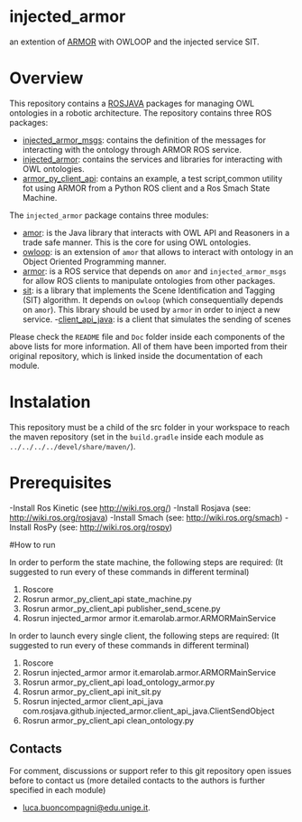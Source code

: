 # injected_armor
an extention of [ARMOR](https://arxiv.org/abs/1706.10151) with OWLOOP and the injected service SIT.

# Overview 

This repository contains a [ROSJAVA](http://wiki.ros.org/rosjava) packages for managing OWL ontologies in a robotic architecture.
The repository contains three ROS packages:
- [injected_armor_msgs](https://github.com/TheGor/injected_armor_pkgs/tree/developingMine/injected_armor_msgs): contains the definition of the messages for interacting with the ontology through ARMOR ROS service.
- [injected_armor](https://github.com/TheGor/injected_armor_pkgs/tree/developingMine/injected_armor): contains the services and libraries for interacting with OWL ontologies.
- [armor_py_client_api](https://github.com/TheGor/injected_armor_pkgs/tree/developingMine/armor_py_client_api): contains an example, a test script,common utility fot using ARMOR from a Python ROS client and a Ros Smach State Machine. 

The `injected_armor` package contains three modules:
- [amor](https://github.com/EmaroLab/injected_armor_pkgs/tree/master/injected_armor/amor): is the Java library that interacts with OWL API and Reasoners in a trade safe manner. This is the core for using OWL ontologies.
- [owloop](https://github.com/EmaroLab/injected_armor_pkgs/tree/master/injected_armor/owloop): is an extension of `amor` that allows to interact with ontology in an Object Oriented Programming manner.
- [armor](https://github.com/TheGor/injected_armor_pkgs/tree/developingMine/injected_armor/armor): is a ROS service that depends on `amor` and `injected_armor_msgs` for allow ROS clients to manipulate ontologies from other packages.
- [sit](https://github.com/TheGor/injected_armor_pkgs/tree/developingMine/injected_armor/sit): is a library that implements the Scene Identification and Tagging (SIT) algorithm. It depends on `owloop` (which consequentially depends on `amor`). This library should be used by `armor` in order to inject a new service. 
-[client_api_java](https://github.com/TheGor/injected_armor_pkgs/tree/developingMine/injected_armor/client_api_java): is a client that simulates the sending of scenes

Please check the `README` file and `Doc` folder inside each components of the above lists for more information. 
All of them have been imported from their original repository, which is linked inside the documentation of each module.

# Instalation

This repository must be a child of the src folder in your workspace to reach the maven repository (set in the `build.gradle` inside each module as `../../../../devel/share/maven/`).

# Prerequisites 

-Install Ros Kinetic (see http://wiki.ros.org/)
-Install Rosjava (see: http://wiki.ros.org/rosjava)
-Install Smach (see: http://wiki.ros.org/smach)
-Install RosPy (see: http://wiki.ros.org/rospy)

#How to run

In order to perform the state machine, the following steps are required:
(It suggested to run every of these commands in different terminal) 

1.	Roscore
2.	Rosrun armor_py_client_api state_machine.py
3.	Rosrun armor_py_client_api publisher_send_scene.py
4.	Rosrun injected_armor armor it.emarolab.armor.ARMORMainService

In order to launch every single client, the following steps are required:
(It suggested to run every of these commands in different terminal)

1.	Roscore
2.	Rosrun injected_armor armor it.emarolab.armor.ARMORMainService
3.	Rosrun armor_py_client_api load_ontology_armor.py
4.	Rosrun armor_py_client_api init_sit.py
5.	Rosrun injected_armor client_api_java com.rosjava.github.injected_armor.client_api_java.ClientSendObject
6.	Rosrun armor_py_client_api clean_ontology.py


## Contacts

For comment, discussions or support refer to this git repository open issues before to contact us (more detailed contacts to the authors is further specified in each module)
 - [luca.buoncompagni@edu.unige.it](mailto:luca.buoncompagni@edu.unige.it).


